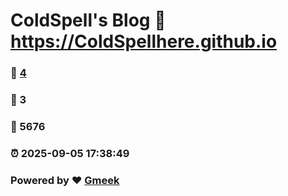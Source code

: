 # ColdSpell's Blog :link: https://ColdSpellhere.github.io 
### :page_facing_up: [4](https://ColdSpellhere.github.io/tag.html) 
### :speech_balloon: 3 
### :hibiscus: 5676 
### :alarm_clock: 2025-09-05 17:38:49 
### Powered by :heart: [Gmeek](https://github.com/Meekdai/Gmeek)
